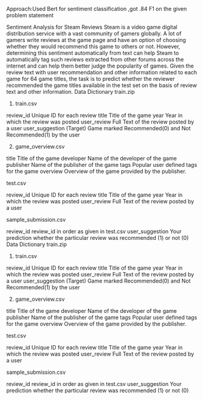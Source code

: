 Approach:Used Bert for sentiment classification ,got .84 F1 on the given problem statement


Sentiment Analysis for Steam Reviews
Steam is a video game digital distribution service with a vast community of gamers globally. A lot of gamers write reviews at the game page and have an option of choosing whether they would recommend this game to others or not. However, determining this sentiment automatically from text can help Steam to automatically tag such reviews extracted from other forums across the internet and can help them better judge the popularity of games.
Given the review text with user recommendation and other information related to each game for 64 game titles, the task is to predict whether the reviewer recommended the game titles available in the test set on the basis of review text and other information.
Data Dictionary 
train.zip
1. train.csv

review_id Unique ID for each review title Title of the game year Year in which the review was posted user_review Full Text of the review posted by a user user_suggestion (Target) Game marked Recommended(0) and Not Recommended(1) by the user 

2. game_overview.csv

title Title of the game developer Name of the developer of the game publisher Name of the publisher of the game tags Popular user defined tags for the game overview Overview of the game provided by the publisher. 

test.csv

review_id Unique ID for each review title Title of the game year Year in which the review was posted user_review Full Text of the review posted by a user 



sample_submission.csv

review_id review_id  in order as given in test.csv user_suggestion Your prediction whether the particular review was recommended (1) or not (0) 
Data Dictionary 
train.zip
1. train.csv

review_id	Unique ID for each review
title	Title of the game
year	Year in which the review was posted
user_review	Full Text of the review posted by a user
user_suggestion	(Target) Game marked Recommended(0) and Not Recommended(1) by the user


2. game_overview.csv

title	Title of the game
developer	Name of the developer of the game
publisher	Name of the publisher of the game
tags	Popular user defined tags for the game
overview	Overview of the game provided by the publisher.


test.csv

review_id	Unique ID for each review
title	Title of the game
year	Year in which the review was posted
user_review	Full Text of the review posted by a user




sample_submission.csv

review_id	review_id  in order as given in test.csv
user_suggestion	Your prediction whether the particular review was recommended (1) or not (0)

